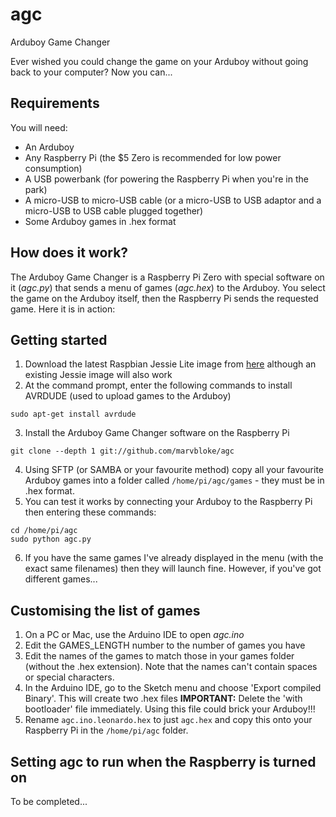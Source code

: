 # agc
Arduboy Game Changer

Ever wished you could change the game on your Arduboy without going back to your computer? Now you can...
## Requirements
You will need:
* An Arduboy
* Any Raspberry Pi (the $5 Zero is recommended for low power consumption)
* A USB powerbank (for powering the Raspberry Pi when you're in the park)
* A micro-USB to micro-USB cable (or a micro-USB to USB adaptor and a micro-USB to USB cable plugged together)
* Some Arduboy games in .hex format
## How does it work?
The Arduboy Game Changer is a Raspberry Pi Zero with special software on it (_agc.py_) that sends a menu of games (_agc.hex_) to the Arduboy. You select the game on the Arduboy itself, then the Raspberry Pi sends the requested game. Here it is in action:



## Getting started
1. Download the latest Raspbian Jessie Lite image from [here](https://www.raspberrypi.org/downloads/raspbian/) although an existing Jessie image will also work
2. At the command prompt, enter the following commands to install AVRDUDE (used to upload games to the Arduboy)
```
sudo apt-get install avrdude
```
3. Install the Arduboy Game Changer software on the Raspberry Pi
```
git clone --depth 1 git://github.com/marvbloke/agc
```
4. Using SFTP (or SAMBA or your favourite method) copy all your favourite Arduboy games into a folder called ```/home/pi/agc/games``` - they must be in .hex format.
5. You can test it works by connecting your Arduboy to the Raspberry Pi then entering these commands:
```
cd /home/pi/agc
sudo python agc.py
```
6. If you have the same games I've already displayed in the menu (with the exact same filenames) then they will launch fine. However, if you've got different games...
## Customising the list of games
1. On a PC or Mac, use the Arduino IDE to open _agc.ino_
2. Edit the GAMES_LENGTH number to the number of games you have
3. Edit the names of the games to match those in your games folder (without the .hex extension). Note that the names can't contain spaces or special characters.
4. In the Arduino IDE, go to the Sketch menu and choose 'Export compiled Binary'. This will create two .hex files
__IMPORTANT:__ Delete the 'with bootloader' file immediately. Using this file could brick your Arduboy!!!
5. Rename ```agc.ino.leonardo.hex``` to just ```agc.hex``` and copy this onto your Raspberry Pi in the ```/home/pi/agc``` folder.
## Setting agc to run when the Raspberry is turned on
To be completed...
